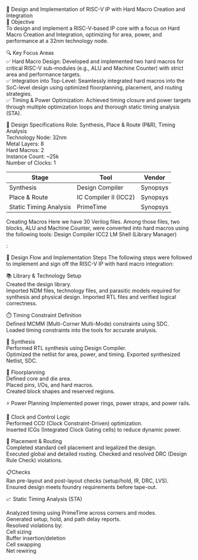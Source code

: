 🔧 Design and Implementation of RISC-V IP with Hard Macro Creation and Integration  
📌 Objective  
To design and implement a RISC-V-based IP core with a focus on Hard Macro Creation and Integration, optimizing for area, power, and performance at a 32nm technology node.  

🔍 Key Focus Areas  
✅ Hard Macro Design: Developed and implemented two hard macros for critical RISC-V sub-modules (e.g., ALU and Machine Counter) with strict area and performance targets.  
✅ Integration into Top-Level: Seamlessly integrated hard macros into the SoC-level design using optimized floorplanning, placement, and routing strategies.  
✅ Timing & Power Optimization: Achieved timing closure and power targets through multiple optimization loops and thorough static timing analysis (STA).  

📐 Design Specifications
Role: Synthesis, Place & Route (P&R), Timing Analysis  
Technology Node: 32nm  
Metal Layers: 8  
Hard Macros: 2  
Instance Count: ~25k  
Number of Clocks: 1  

| Stage                  | Tool                  | Vendor   |
| ---------------------- | --------------------- | -------- |
| Synthesis              | Design Compiler       | Synopsys |
| Place & Route          | IC Compiler II (ICC2) | Synopsys |
| Static Timing Analysis | PrimeTime             | Synopsys |

Creating Macros
Here we have 30 Verilog files. Among those files, two blocks, ALU and Machine Counter, were converted into hard macros using the following tools:
Design Compiler
ICC2
LM Shell (Library Manager)

:

🔄 Design Flow and Implementation Steps
The following steps were followed to implement and sign off the RISC-V IP with hard macro integration:

📚 Library & Technology Setup  
Created the design library.  
Imported NDM files, technology files, and parasitic models required for synthesis and physical design.
Imported RTL files and verified logical correctness.

⏱️ Timing Constraint Definition  
Defined MCMM (Multi-Corner Multi-Mode) constraints using SDC.  
Loaded timing constraints into the tools for accurate analysis.

🔧 Synthesis  
Performed RTL synthesis using Design Compiler.  
Optimized the netlist for area, power, and timing.
Exported synthesized Netlist, SDC.  

📐 Floorplanning  
Defined core and die area.  
Placed pins, I/Os, and hard macros.  
Created block shapes and reserved regions.  

⚡ Power Planning
Implemented power rings, power straps, and power rails.

🧠 Clock and Control Logic  
Performed CCD (Clock Constraint-Driven) optimization.  
Inserted ICGs (Integrated Clock Gating cells) to reduce dynamic power.  

📍 Placement & Routing  
Completed standard cell placement and legalized the design.  
Executed global and detailed routing. 
Checked and resolved DRC (Design Rule Check) violations.

📋Checks  
Ran pre-layout and post-layout checks (setup/hold, IR, DRC, LVS).  
Ensured design meets foundry requirements before tape-out.  

📈 Static Timing Analysis (STA)

Analyzed timing using PrimeTime across corners and modes.  
Generated setup, hold, and path delay reports.  
Resolved violations by:  
Cell sizing  
Buffer insertion/deletion  
Cell swapping  
Net rewiring  



